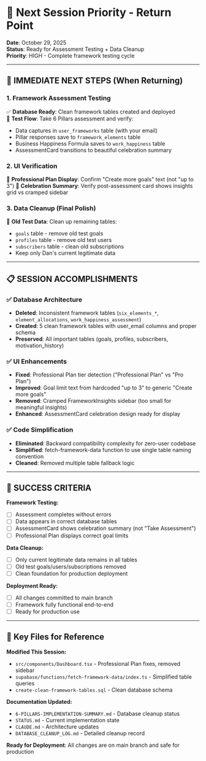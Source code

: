 # 🎯 Next Session Priority - Return Point

**Date**: October 29, 2025  
**Status**: Ready for Assessment Testing + Data Cleanup  
**Priority**: HIGH - Complete framework testing cycle

---

## 🚀 **IMMEDIATE NEXT STEPS** (When Returning)

### **1. Framework Assessment Testing** 
✅ **Database Ready**: Clean framework tables created and deployed  
🔄 **Test Flow**: Take 6 Pillars assessment and verify:
- Data captures in `user_frameworks` table (with your email)
- Pillar responses save to `framework_elements` table  
- Business Happiness Formula saves to `work_happiness` table
- AssessmentCard transitions to beautiful celebration summary

### **2. UI Verification**
🔄 **Professional Plan Display**: Confirm "Create more goals" text (not "up to 3")
🔄 **Celebration Summary**: Verify post-assessment card shows insights grid vs cramped sidebar

### **3. Data Cleanup** (Final Polish)
🔄 **Old Test Data**: Clean up remaining tables:
- `goals` table - remove old test goals
- `profiles` table - remove old test users  
- `subscribers` table - clean old subscriptions
- Keep only Dan's current legitimate data

---

## 📋 **SESSION ACCOMPLISHMENTS**

### **✅ Database Architecture** 
- **Deleted**: Inconsistent framework tables (`six_elements_*`, `element_allocations`, `work_happiness_assessment`)
- **Created**: 5 clean framework tables with user_email columns and proper schema
- **Preserved**: All important tables (goals, profiles, subscribers, motivation_history)

### **✅ UI Enhancements**
- **Fixed**: Professional Plan tier detection ("Professional Plan" vs "Pro Plan")
- **Improved**: Goal limit text from hardcoded "up to 3" to generic "Create more goals"  
- **Removed**: Cramped FrameworkInsights sidebar (too small for meaningful insights)
- **Enhanced**: AssessmentCard celebration design ready for display

### **✅ Code Simplification**
- **Eliminated**: Backward compatibility complexity for zero-user codebase
- **Simplified**: fetch-framework-data function to use single table naming convention
- **Cleaned**: Removed multiple table fallback logic

---

## 🎯 **SUCCESS CRITERIA**

**Framework Testing:**
- [ ] Assessment completes without errors
- [ ] Data appears in correct database tables
- [ ] AssessmentCard shows celebration summary (not "Take Assessment")
- [ ] Professional Plan displays correct goal limits

**Data Cleanup:**
- [ ] Only current legitimate data remains in all tables
- [ ] Old test goals/users/subscriptions removed
- [ ] Clean foundation for production deployment

**Deployment Ready:**
- [ ] All changes committed to main branch
- [ ] Framework fully functional end-to-end
- [ ] Ready for production use

---

## 📁 **Key Files for Reference**

**Modified This Session:**
- `src/components/Dashboard.tsx` - Professional Plan fixes, removed sidebar
- `supabase/functions/fetch-framework-data/index.ts` - Simplified table queries
- `create-clean-framework-tables.sql` - Clean database schema

**Documentation Updated:**
- `6-PILLARS-IMPLEMENTATION-SUMMARY.md` - Database cleanup status
- `STATUS.md` - Current implementation state  
- `CLAUDE.md` - Architecture updates
- `DATABASE_CLEANUP_LOG.md` - Detailed cleanup record

**Ready for Deployment**: All changes are on main branch and safe for production